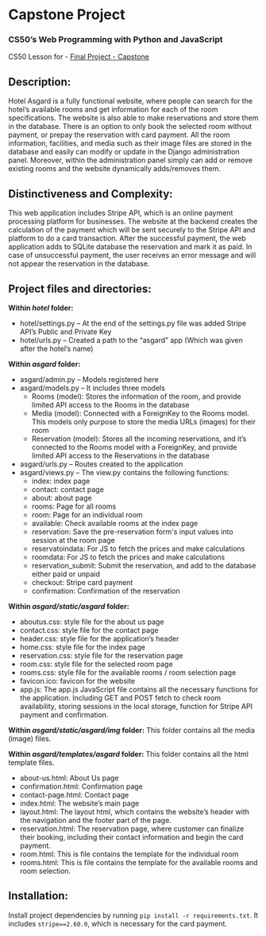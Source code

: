 # Capstone Project
### CS50’s Web Programming with Python and JavaScript


CS50 Lesson for - [Final Project - Capstone](https://cs50.harvard.edu/web/2020/projects/final/capstone)


## Description:
Hotel Asgard is a fully functional website, where people can search for the hotel’s available rooms and get information for each of the room specifications. The website is also able to make reservations and store them in the database. There is an option to only book the selected room without payment, or prepay the reservation with card payment.
All the room information, facilities, and media such as their image files are stored in the database and easily can modify or update in the Django administration panel. Moreover, within the administration panel simply can add or remove existing rooms and the website dynamically adds/removes them.

## Distinctiveness and Complexity: 
This web application includes Stripe API, which is an online payment processing platform for businesses. The website at the backend creates the calculation of the payment which will be sent securely to the Stripe API and platform to do a card transaction. After the successful payment, the web application adds to SQLite database the reservation and mark it as paid. In case of unsuccessful payment, the user receives an error message and will not appear the reservation in the database.

## Project files and directories:
**Within _hotel_ folder:**
- hotel/settings.py  – At the end of the settings.py file was added Stripe API’s Public and Private Key
- hotel/urls.py – Created a path to the “asgard” app (Which was given after the hotel’s name)

**Within _asgard_ folder:**
- asgard/admin.py – Models registered here
- asgard/models.py – It includes three models
    - Rooms (model): Stores the information of the room, and provide limited API access to the Rooms in the database
    - Media (model): Connected with a ForeignKey to the Rooms model. This models only purpose to store the media URLs (images) for their room
    - Reservation (model): Stores all the incoming reservations, and it’s connected to the Rooms model with a ForeignKey, and provide limited API access to the Reservations in the database
- asgard/urls.py – Routes created to the application
- asgard/views.py – The view.py contains the following functions:
    - index: index page
    - contact: contact page
    - about: about page
    - rooms: Page for all rooms
    - room: Page for an individual room
    - available: Check available rooms at the index page
    - reservation: Save the pre-reservation form's input values into session at the room page
    - reservatoindata: For JS to fetch the prices and make calculations
    - roomdata: For JS to fetch the prices and make calculations
    - reservation_submit: Submit the reservation, and add to the database either paid or unpaid
    - checkout: Stripe card payment
    - confirmation: Confirmation of the reservation

**Within _asgard/static/asgard_ folder:** 
- aboutus.css: style file for the about us page
- contact.css: style file for the contact page
- header.css: style file for the application’s header
- home.css: style file for the index page
- reservation.css: style file for the reservation page
- room.css: style file for the selected room page
- rooms.css: style file for the available rooms / room selection page
- favicon.ico: favicon for the website
- app.js: The app.js JavaScript file contains all the necessary functions for the application. Including GET and POST fetch to check room availability, storing sessions in the local storage, function for Stripe API payment and confirmation.

**Within _asgard/static/asgard/img_ folder:** This folder contains all the media (image) files.

**Within _asgard/templates/asgard_ folder:** This folder contains all the html template files.
- about-us.html: About Us page
- confirmation.html: Confirmation page
- contact-page.html: Contact page
- index.html: The website’s main page
- layout.html: The layout html, which contains the website’s header with the navigation and the footer part of the page. 
- reservation.html: The reservation page, where customer can finalize their booking, including their contact information and begin the card payment.
- room.html: This is file contains the template for the individual room
- rooms.html: This is file contains the template for the available rooms and room selection.

## Installation:
Install project dependencies by running ```pip install -r requirements.txt```. It includes ```stripe==2.60.0```, which is necessary for the card payment.